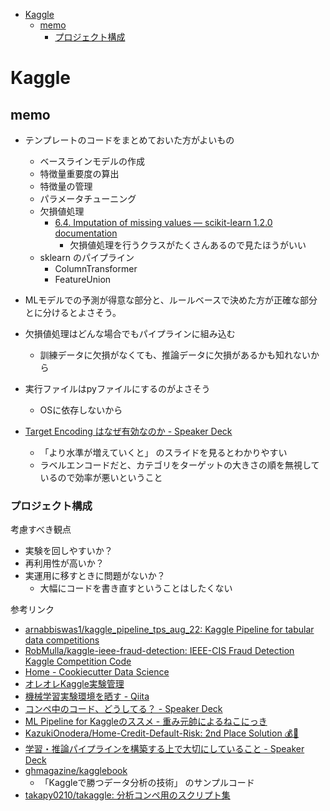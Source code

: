 
- <a href="#kaggle" id="toc-kaggle">Kaggle</a>
  - <a href="#memo" id="toc-memo">memo</a>
    - <a href="#プロジェクト構成"
      id="toc-プロジェクト構成">プロジェクト構成</a>

# Kaggle

## memo

- テンプレートのコードをまとめておいた方がよいもの
  - ベースラインモデルの作成
  - 特徴量重要度の算出
  - 特徴量の管理
  - パラメータチューニング
  - 欠損値処理
    - [6.4. Imputation of missing values — scikit-learn 1.2.0
      documentation](https://scikit-learn.org/stable/modules/impute.html)
      - 欠損値処理を行うクラスがたくさんあるので見たほうがいい
  - sklearn のパイプライン
    - ColumnTransformer
    - FeatureUnion

  

- MLモデルでの予測が得意な部分と、ルールベースで決めた方が正確な部分とに分けるとよさそう。
- 欠損値処理はどんな場合でもパイプラインに組み込む
  - 訓練データに欠損がなくても、推論データに欠損があるかも知れないから
- 実行ファイルはpyファイルにするのがよさそう
  - OSに依存しないから

  

- [Target Encoding はなぜ有効なのか - Speaker
  Deck](https://speakerdeck.com/hakubishin3/target-encoding-hanazeyou-xiao-nafalseka)
  - 「より水準が増えていくと」 のスライドを見るとわかりやすい
  - ラベルエンコードだと、カテゴリをターゲットの大きさの順を無視しているので効率が悪いということ

### プロジェクト構成

考慮すべき観点  

- 実験を回しやすいか？
- 再利用性が高いか？
- 実運用に移すときに問題がないか？
  - 大幅にコードを書き直すということはしたくない

参考リンク  

- [arnabbiswas1/kaggle_pipeline_tps_aug_22: Kaggle Pipeline for tabular
  data
  competitions](https://github.com/arnabbiswas1/kaggle_pipeline_tps_aug_22)
- [RobMulla/kaggle-ieee-fraud-detection: IEEE-CIS Fraud Detection Kaggle
  Competition
  Code](https://github.com/RobMulla/kaggle-ieee-fraud-detection)
- [Home - Cookiecutter Data
  Science](https://drivendata.github.io/cookiecutter-data-science/)
- [オレオレKaggle実験管理](https://zenn.dev/fkubota/articles/f7efe69fd2044d)
- [機械学習実験環境を晒す -
  Qiita](https://qiita.com/chizuchizu/items/8261bb831b2eebf1a6af)
- [コンペ中のコード、どうしてる？ - Speaker
  Deck](https://speakerdeck.com/koukyo1994/konpezhong-falsekodo-dousiteru?slide=12)
- [ML Pipeline for Kaggleのススメ -
  重み元帥によるねこにっき](https://mocobt.hatenablog.com/entry/2020/03/18/230758)
- [KazukiOnodera/Home-Credit-Default-Risk: 2nd Place Solution
  💰🥈](https://github.com/KazukiOnodera/Home-Credit-Default-Risk)
- [学習・推論パイプラインを構築する上で大切にしていること - Speaker
  Deck](https://speakerdeck.com/takapy/xue-xi-tui-lun-paipurainwogou-zhu-surushang-deda-qie-nisiteirukoto)
- [ghmagazine/kagglebook](https://github.com/ghmagazine/kagglebook)
  - 「Kaggleで勝つデータ分析の技術」 のサンプルコード
- [takapy0210/takaggle:
  分析コンペ用のスクリプト集](https://github.com/takapy0210/takaggle)
